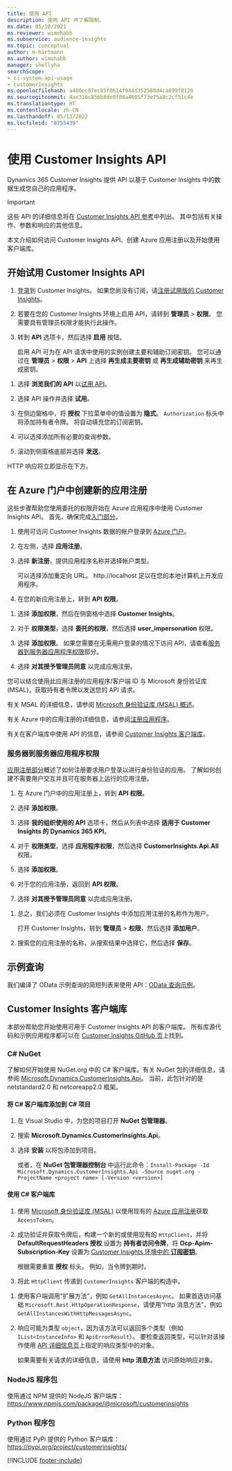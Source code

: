 ```yaml
---
title: 使用 API
description: 使用 API 并了解限制。
ms.date: 05/10/2021
ms.reviewer: wimohabb
ms.subservice: audience-insights
ms.topic: conceptual
author: m-hartmann
ms.author: wimohabb
manager: shellyha
searchScope:
- ci-system-api-usage
- customerInsights
ms.openlocfilehash: a460ec87ec85f0614f944d352588d4ca899f8120
ms.sourcegitcommit: 4ae316c856b8de0f08a4605f73e75a8c2cf51c4e
ms.translationtype: HT
ms.contentlocale: zh-CN
ms.lasthandoff: 05/13/2022
ms.locfileid: "8755439"
---
```

# <a name="work-with-customer-insights-apis"></a>使用 Customer Insights API

Dynamics 365 Customer Insights 提供 API 以基于 Customer Insights 中的数据生成您自己的应用程序。

> [!IMPORTANT]
> 这些 API 的详细信息将在 [Customer Insights API 参考](https://developer.ci.ai.dynamics.com/api-details#api=CustomerInsights)中列出。 其中包括有关操作、参数和响应的其他信息。

本文介绍如何访问 Customer Insights API、创建 Azure 应用注册以及开始使用客户端库。

## <a name="get-started-trying-the-customer-insights-apis"></a>开始试用 Customer Insights API

1. [登录](https://home.ci.ai.dynamics.com)到 Customer Insights。 如果您尚没有订阅，请[注册试用版的 Customer Insights](https://aka.ms/tryci)。

1. 若要在您的 Customer Insights 环境上启用 API，请转到 **管理员** > **权限**。 您需要具有管理员权限才能执行此操作。

1. 转到 **API** 选项卡，然后选择 **启用** 按钮。    
 
   启用 API 可为在 API 请求中使用的实例创建主要和辅助订阅密钥。 您可以通过在 **管理员** > **权限** > **API** 上选择 **再生成主要密钥** 或 **再生成辅助密钥** 来再生成密钥。

<!--  :::image type="content" source="media/enable-apis.gif" alt-text="Enable Customer Insights APIs."::: -->

1. 选择 **浏览我们的 API** 以[试用 API](https://developer.ci.ai.dynamics.com/api-details#api=CustomerInsights&operation=Get-all-instances)。

1. 选择 API 操作并选择 **试用**。

1. 在侧边窗格中，将 **授权** 下拉菜单中的值设置为 **隐式**。 `Authorization` 标头中将添加持有者令牌。 将自动填充您的订阅密钥。
  
1. 可以选择添加所有必要的查询参数。

1. 滚动到侧窗格底部并选择 **发送**。

HTTP 响应将立即显示在下方。

<!--   :::image type="content" source="media/try-apis.gif" alt-text="How to test the APIs."::: -->

## <a name="create-a-new-app-registration-in-the-azure-portal"></a>在 Azure 门户中创建新的应用注册

这些步骤帮助您使用委托的权限开始在 Azure 应用程序中使用 Customer Insights API。 首先，确保完成[入门部分](#get-started-trying-the-customer-insights-apis)。

1. 使用可访问 Customer Insights 数据的帐户登录到 [Azure 门户](https://portal.azure.com)。

1. 在左侧，选择 **应用注册**。

1. 选择 **新注册**，提供应用程序名称并选择帐户类型。
 
   可以选择添加重定向 URL。 http://localhost 足以在您的本地计算机上开发应用程序。

1. 在您的新应用注册上，转到 **API 权限**。

<!--   :::image type="content" source="media/app-registration-1.gif" alt-text="How to set API permissions in App registration."::: -->

1. 选择 **添加权限**，然后在侧窗格中选择 **Customer Insights**。

1. 对于 **权限类型**，选择 **委托的权限**，然后选择 **user_impersonation** 权限。

1. 选择 **添加权限**。 如果您需要在无需用户登录的情况下访问 API，请查看[服务器到服务器应用程序权限](#server-to-server-application-permissions)部分。

1. 选择 **对其授予管理员同意** 以完成应用注册。

您可以结合使用此应用注册的应用程序/客户端 ID 与 Microsoft 身份验证库 (MSAL)，获取持有者令牌以发送您的 API 请求。

<!-- :::image type="content" source="media/grant-admin-consent.gif" alt-text="How to grant admin consent."::: -->

有关 MSAL 的详细信息，请参阅 [Microsoft 身份验证库 (MSAL) 概述](/azure/active-directory/develop/msal-overview)。

有关 Azure 中的应用注册的详细信息，请参阅[注册应用程序](/graph/auth-register-app-v2)。

有关在客户端库中使用 API 的信息，请参阅 [Customer Insights 客户端库](#customer-insights-client-libraries)。

### <a name="server-to-server-application-permissions"></a>服务器到服务器应用程序权限

[应用注册部分](#create-a-new-app-registration-in-the-azure-portal)概述了如何注册要求用户登录以进行身份验证的应用。 了解如何创建不需要用户交互并且可在服务器上运行的应用注册。

1. 在 Azure 门户中的应用注册上，转到 **API 权限**。

1. 选择 **添加权限**。 

1. 选择 **我的组织使用的 API** 选项卡，然后从列表中选择 **适用于 Customer Insights 的 Dynamics 365 KPI**。 

1. 对于 **权限类型**，选择 **应用程序权限**，然后选择 **CustomerInsights.Api.All** 权限。

1. 选择 **添加权限**。

1. 对于您的应用注册，返回到 **API 权限**。

1. 选择 **对其授予管理员同意** 以完成应用注册。

 <!--  :::image type="content" source="media/grant-admin-consent.gif" alt-text="How to grant admin consent."::: -->

1. 总之，我们必须在 Customer Insights 中添加应用注册的名称作为用户。  
   
   打开 Customer Insights，转到 **管理员** > **权限**，然后选择 **添加用户**。

1. 搜索您的应用注册的名称，从搜索结果中选择它，然后选择 **保存**。

## <a name="sample-queries"></a>示例查询

我们编译了 OData 示例查询的简短列表来使用 API：[OData 查询示例](odata-examples.md)。

## <a name="customer-insights-client-libraries"></a>Customer Insights 客户端库

本部分帮助您开始使用可用于 Customer Insights API 的客户端库。 所有库源代码和示例应用程序都可以在 [Customer Insights GitHub 页](https://github.com/microsoft/Dynamics365-CustomerInsights-Client-Libraries)上找到。 

### <a name="c-nuget"></a>C# NuGet

了解如何开始使用 NuGet.org 中的 C# 客户端库。有关 NuGet 包的详细信息，请参阅 [Microsoft.Dynamics.CustomerInsights.Api](https://www.nuget.org/packages/Microsoft.Dynamics.CustomerInsights.Api/)。 当前，此包针对的是 netstandard2.0 和 netcoreapp2.0 框架。

#### <a name="add-the-c-client-library-to-a-c-project"></a>将 C# 客户端库添加到 C# 项目

1. 在 Visual Studio 中，为您的项目打开 **NuGet 包管理器**。

1. 搜索 **Microsoft.Dynamics.CustomerInsights.Api**。

1. 选择 **安装** 以将包添加到项目。
 
   或者，在 **NuGet 包管理器控制台** 中运行此命令：`Install-Package -Id Microsoft.Dynamics.CustomerInsights.Api -Source nuget.org -ProjectName <project name> [-Version <version>]`

 <!--  :::image type="content" source="media/visual-studio-nuget-package.gif" alt-text="Add NuGet package to Visual Studio project."::: -->

#### <a name="use-the-c-client-library"></a>使用 C# 客户端库

1. 使用 [Microsoft 身份验证库 (MSAL)](/azure/active-directory/develop/msal-overview) 以使用现有的 [Azure 应用注册](#create-a-new-app-registration-in-the-azure-portal)获取 `AccessToken`。

1. 成功验证并获取令牌后，构建一个新的或使用现有的 `HttpClient`，并将 **DefaultRequestHeaders 授权** 设置为 **持有者访问令牌**，将 **Ocp-Apim-Subscription-Key** 设置为 [Customer Insights 环境中的 **订阅密钥**](#get-started-trying-the-customer-insights-apis)。   
 
   根据需要重置 **授权** 标头。 例如，当令牌到期时。

1. 将此 `HttpClient` 传递到 `CustomerInsights` 客户端的构造中。

<!--   :::image type="content" source="media/httpclient-sample.png" alt-text="Sample of httpclient."::: -->

1. 使用客户端调用“扩展方法”，例如 `GetAllInstancesAsync`。 如果首选访问基础 `Microsoft.Rest.HttpOperationResponse`，请使用“http 消息方法”，例如 `GetAllInstancesWithHttpMessagesAsync`。

1. 响应可能为类型 `object`，因为该方法可以返回多个类型（例如 `IList<InstanceInfo>` 和 `ApiErrorResult`）。 要检查返回类型，可以针对该操作使用 [API 详细信息页](https://developer.ci.ai.dynamics.com/api-details#api=CustomerInsights)上指定的响应类型中的对象。    
   
   如果需要有关请求的详细信息，请使用 **http 消息方法** 访问原始响应对象。

### <a name="nodejs-package"></a>NodeJS 程序包

使用通过 NPM 提供的 NodeJS 客户端库：https://www.npmjs.com/package/@microsoft/customerinsights

### <a name="python-package"></a>Python 程序包

使用通过 PyPi 提供的 Python 客户端库：https://pypi.org/project/customerinsights/

[!INCLUDE [footer-include](includes/footer-banner.md)]
